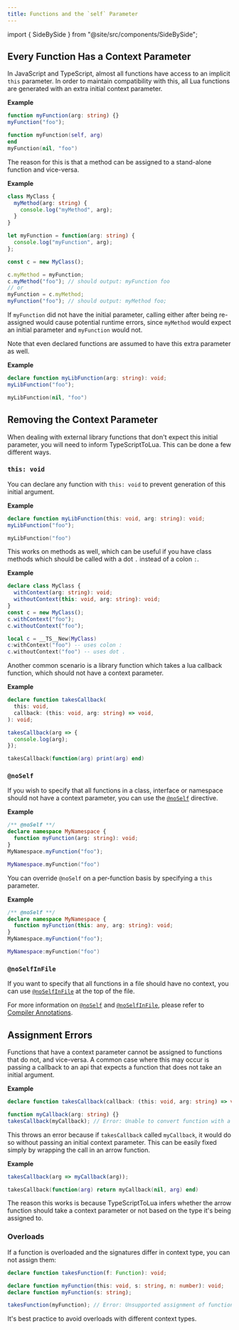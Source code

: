```yaml
---
title: Functions and the `self` Parameter
---
```


import { SideBySide } from "@site/src/components/SideBySide";

## Every Function Has a Context Parameter

In JavaScript and TypeScript, almost all functions have access to an implicit `this` parameter. In order to maintain compatibility with this, all Lua functions are generated with an extra initial context parameter.

**Example**

<SideBySide>

```typescript
function myFunction(arg: string) {}
myFunction("foo");
```

```lua
function myFunction(self, arg)
end
myFunction(nil, "foo")
```

</SideBySide>

The reason for this is that a method can be assigned to a stand-alone function and vice-versa.

**Example**

```typescript
class MyClass {
  myMethod(arg: string) {
    console.log("myMethod", arg);
  }
}

let myFunction = function(arg: string) {
  console.log("myFunction", arg);
};

const c = new MyClass();

c.myMethod = myFunction;
c.myMethod("foo"); // should output: myFunction foo
// or
myFunction = c.myMethod;
myFunction("foo"); // should output: myMethod foo;
```

If `myFunction` did not have the initial parameter, calling either after being re-assigned would cause potential runtime errors, since `myMethod` would expect an initial parameter and `myFunction` would not.

Note that even declared functions are assumed to have this extra parameter as well.

**Example**

<SideBySide>

```typescript
declare function myLibFunction(arg: string): void;
myLibFunction("foo");
```

```lua
myLibFunction(nil, "foo")
```

</SideBySide>

## Removing the Context Parameter

When dealing with external library functions that don't expect this initial parameter, you will need to inform TypeScriptToLua. This can be done a few different ways.

### `this: void`

You can declare any function with `this: void` to prevent generation of this initial argument.

**Example**

<SideBySide>

```typescript
declare function myLibFunction(this: void, arg: string): void;
myLibFunction("foo");
```

```lua
myLibFunction("foo")
```

</SideBySide>

This works on methods as well, which can be useful if you have class methods which should be called with a dot `.` instead of a colon `:`.

**Example**

<SideBySide>

```typescript
declare class MyClass {
  withContext(arg: string): void;
  withoutContext(this: void, arg: string): void;
}
const c = new MyClass();
c.withContext("foo");
c.withoutContext("foo");
```

```lua
local c = __TS__New(MyClass)
c:withContext("foo") -- uses colon :
c.withoutContext("foo") -- uses dot .
```

</SideBySide>

Another common scenario is a library function which takes a lua callback function, which should not have a context parameter.

**Example**

<SideBySide>

<!-- prettier-ignore -->
```typescript
declare function takesCallback(
  this: void,
  callback: (this: void, arg: string) => void,
): void;

takesCallback(arg => {
  console.log(arg);
});
```

```lua
takesCallback(function(arg) print(arg) end)
```

</SideBySide>

### `@noSelf`

If you wish to specify that all functions in a class, interface or namespace should not have a context parameter, you can use the [`@noSelf`](compiler-annotations.md#noself) directive.

**Example**

<SideBySide>

```typescript
/** @noSelf **/
declare namespace MyNamespace {
  function myFunction(arg: string): void;
}
MyNamespace.myFunction("foo");
```

```lua
MyNamespace.myFunction("foo")
```

</SideBySide>

You can override `@noSelf` on a per-function basis by specifying a `this` parameter.

**Example**

<SideBySide>

```typescript
/** @noSelf **/
declare namespace MyNamespace {
  function myFunction(this: any, arg: string): void;
}
MyNamespace.myFunction("foo");
```

```lua
MyNamespace:myFunction("foo")
```

</SideBySide>

### `@noSelfInFile`

If you want to specify that all functions in a file should have no context, you can use [`@noSelfInFile`](compiler-annotations.md#noselfinfile) at the top of the file.

For more information on [`@noSelf`](compiler-annotations.md#noself) and [`@noSelfInFile`](compiler-annotations.md#noselfinfile), please refer to [Compiler Annotations](compiler-annotations).

## Assignment Errors

Functions that have a context parameter cannot be assigned to functions that do not, and vice-versa. A common case where this may occur is passing a callback to an api that expects a function that does not take an initial argument.

**Example**

```ts
declare function takesCallback(callback: (this: void, arg: string) => void);

function myCallback(arg: string) {}
takesCallback(myCallback); // Error: Unable to convert function with a 'this' parameter to function with no 'this'. To fix, wrap in an arrow function, or declare with 'this: void'.
```

This throws an error because if `takesCallback` called `myCallback`, it would do so without passing an initial context parameter. This can be easily fixed simply by wrapping the call in an arrow function.

**Example**

<SideBySide>

```typescript
takesCallback(arg => myCallback(arg));
```

```lua
takesCallback(function(arg) return myCallback(nil, arg) end)
```

</SideBySide>

The reason this works is because TypeScriptToLua infers whether the arrow function should take a context parameter or not based on the type it's being assigned to.

### Overloads

If a function is overloaded and the signatures differ in context type, you can not assign them:

```ts
declare function takesFunction(f: Function): void;

declare function myFunction(this: void, s: string, n: number): void;
declare function myFunction(s: string);

takesFunction(myFunction); // Error: Unsupported assignment of function with different overloaded types for 'this'. Overloads should all have the same type for 'this'.
```

It's best practice to avoid overloads with different context types.

